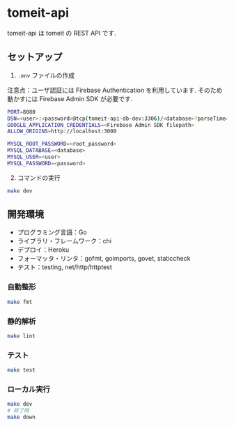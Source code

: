 # tomeit-api

tomeit-api は tomeit の REST API です.

## セットアップ

1. `.env` ファイルの作成

注意点：ユーザ認証には Firebase Authentication を利用しています. そのため動かすには Firebase Admin SDK が必要です.

```bash
PORT=8080
DSN=<user>:<password>@tcp(tomeit-api-db-dev:3306)/<database>?parseTime=true
GOOGLE_APPLICATION_CREDENTIALS=<Firebase Admin SDK filepath>
ALLOW_ORIGINS=http://localhost:3000

MYSQL_ROOT_PASSWORD=<root_password>
MYSQL_DATABASE=<database>
MYSQL_USER=<user>
MYSQL_PASSWORD=<password>
```

2. コマンドの実行

```bash
make dev
```

[TODO: GitHub Pages で Swagger UI をホスティングしたら追加する]: <> (## ドキュメント)

[comment]: <> (この API のエンドポイントは[こちら]&#40;GitHub PagesのURL&#41;に載っています.)

## 開発環境

- プログラミング言語：Go
- ライブラリ・フレームワーク：chi
- デプロイ：Heroku
- フォーマッタ・リンタ：gofmt, goimports, govet, staticcheck
- テスト：testing, net/http/httptest

### 自動整形

```bash
make fmt
```

### 静的解析

```bash
make lint
```

### テスト

```bash
make test
```

### ローカル実行

```bash
make dev 
# 終了時
make down
```
